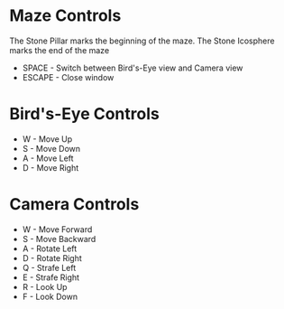 # Maze Controls

The Stone Pillar marks the beginning of the maze. 
The Stone Icosphere marks the end of the maze

* SPACE - Switch between Bird's-Eye view and Camera view
* ESCAPE - Close window

# Bird's-Eye Controls

* W - Move Up
* S - Move Down
* A - Move Left
* D - Move Right

# Camera Controls

* W - Move Forward
* S - Move Backward
* A - Rotate Left
* D - Rotate Right
* Q - Strafe Left
* E - Strafe Right
* R - Look Up
* F - Look Down